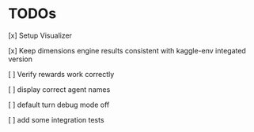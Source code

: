 # TODOs


[x] Setup Visualizer

[x] Keep dimensions engine results consistent with kaggle-env integated version

[ ] Verify rewards work correctly

[ ] display correct agent names

[ ] default turn debug mode off

[ ] add some integration tests